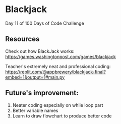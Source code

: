 # Blackjack
Day 11 of 100 Days of Code Challenge

## Resources
Check out how BlackJack works: https://games.washingtonpost.com/games/blackjack

Teacher's extremely neat and professional coding: https://replit.com/@appbrewery/blackjack-final?embed=1&output=1#main.py

## Future's improvement:
1. Neater coding especially on while loop part
2. Better variable names
3. Learn to draw flowchart to produce better code



